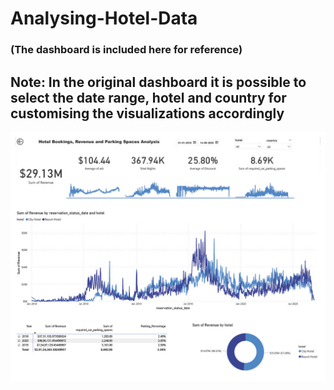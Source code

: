 # Analysing-Hotel-Data
### (The dashboard is included here for reference)
## Note: In the original dashboard it is possible to select the date range, hotel and country for customising the visualizations accordingly

![Dashboard Page 1](https://github.com/shivtosh/Analysing-Hotel-Data/blob/main/Dashboard1024_1.jpg?raw=true)

